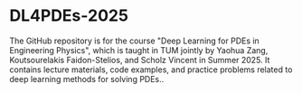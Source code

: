 # DL4PDEs-2025
The GitHub repository is for the course "Deep Learning for PDEs in Engineering Physics", which is taught in TUM jointly by Yaohua Zang, Koutsourelakis Faidon-Stelios, and Scholz Vincent in Summer 2025. It contains lecture materials, code examples, and practice problems related to deep learning methods for solving PDEs..

